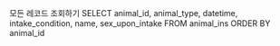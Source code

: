 모든 레코드 조회하기
SELECT animal_id, animal_type, datetime, intake_condition, name, sex_upon_intake FROM animal_ins ORDER BY animal_id